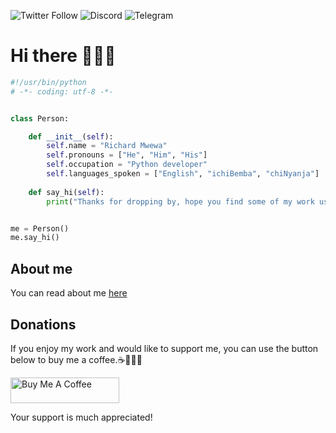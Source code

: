 ![Twitter Follow](https://img.shields.io/twitter/follow/rly0nheart?style=social)
![Discord](https://img.shields.io/badge/Discord-rly0nheart%232779-blue?style=social&logo=discord)
![Telegram](https://img.shields.io/badge/Telegram-@rly0nheart-blue?style=social&logo=telegram)
# Hi there 👋🏾🤓


```python
#!/usr/bin/python
# -*- coding: utf-8 -*-


class Person:

    def __init__(self):
        self.name = "Richard Mwewa"
        self.pronouns = ["He", "Him", "His"]
        self.occupation = "Python developer"
        self.languages_spoken = ["English", "ichiBemba", "chiNyanja"]
        
    def say_hi(self):
        print("Thanks for dropping by, hope you find some of my work useful.")


me = Person()
me.say_hi()
```

## About me
You can read about me [here](https://about.me/rly0nheart)

## Donations
If you enjoy my work and would like to support me, you can use the button below to buy me a coffee.☕👌🏾😊

<a href="https://www.buymeacoffee.com/189381184" target="_blank"><img src="https://cdn.buymeacoffee.com/buttons/default-orange.png" alt="Buy Me A Coffee" height="41" width="174"></a>

Your support is much appreciated!
